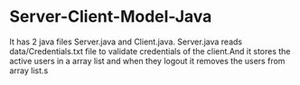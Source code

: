 # Server-Client-Model-Java
It has 2 java files Server.java and Client.java.
Server.java reads data/Credentials.txt file to validate credentials of the client.And it stores the active users in a array list and when they logout it removes the users from array list.s
